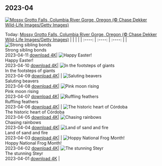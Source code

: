 ## 2023-04
[![Mossy Grotto Falls, Columbia River Gorge, Oregon (© Chase Dekker Wild-Life Images/Getty Images)](https://cn.bing.com/th?id=OHR.MossyGrottoFalls_EN-US5828454161_UHD.jpg&w=1000)](https://cn.bing.com/th?id=OHR.MossyGrottoFalls_EN-US5828454161_UHD.jpg&pid=hp&w=3840&h=2160&rs=1&c=4)

Today: [Mossy Grotto Falls, Columbia River Gorge, Oregon (© Chase Dekker Wild-Life Images/Getty Images)](https://cn.bing.com/th?id=OHR.MossyGrottoFalls_EN-US5828454161_UHD.jpg&pid=hp&w=3840&h=2160&rs=1&c=4)
  |      |      |      |
| :----: | :----: | :----: |
| ![Strong sibling bonds](https://cn.bing.com/th?id=OHR.ElephantTwins_EN-US2939253051_UHD.jpg&pid=hp&w=384&h=216&rs=1&c=4) <br/> Strong sibling bonds <br/> 2023-04-11  [download 4K](https://cn.bing.com/th?id=OHR.ElephantTwins_EN-US2939253051_UHD.jpg&pid=hp&w=3840&h=2160&rs=1&c=4)| ![Happy Easter!](https://cn.bing.com/th?id=OHR.LithuanianEggs_EN-US5086451033_UHD.jpg&pid=hp&w=384&h=216&rs=1&c=4) <br/> Happy Easter! <br/> 2023-04-10  [download 4K](https://cn.bing.com/th?id=OHR.LithuanianEggs_EN-US5086451033_UHD.jpg&pid=hp&w=3840&h=2160&rs=1&c=4)| ![In the footsteps of giants](https://cn.bing.com/th?id=OHR.NIrelandGiants_EN-US3269727738_UHD.jpg&pid=hp&w=384&h=216&rs=1&c=4) <br/> In the footsteps of giants <br/> 2023-04-09  [download 4K](https://cn.bing.com/th?id=OHR.NIrelandGiants_EN-US3269727738_UHD.jpg&pid=hp&w=3840&h=2160&rs=1&c=4)|
| ![Saluting beavers](https://cn.bing.com/th?id=OHR.KitsAspen_EN-US6734104933_UHD.jpg&pid=hp&w=384&h=216&rs=1&c=4) <br/> Saluting beavers <br/> 2023-04-08  [download 4K](https://cn.bing.com/th?id=OHR.KitsAspen_EN-US6734104933_UHD.jpg&pid=hp&w=3840&h=2160&rs=1&c=4)| ![Pink moon rising](https://cn.bing.com/th?id=OHR.ArizonaPinkMoon_EN-US5941531826_UHD.jpg&pid=hp&w=384&h=216&rs=1&c=4) <br/> Pink moon rising <br/> 2023-04-07  [download 4K](https://cn.bing.com/th?id=OHR.ArizonaPinkMoon_EN-US5941531826_UHD.jpg&pid=hp&w=3840&h=2160&rs=1&c=4)| ![Ruffling feathers](https://cn.bing.com/th?id=OHR.BlackGrouseLekking_EN-US3235220681_UHD.jpg&pid=hp&w=384&h=216&rs=1&c=4) <br/> Ruffling feathers <br/> 2023-04-06  [download 4K](https://cn.bing.com/th?id=OHR.BlackGrouseLekking_EN-US3235220681_UHD.jpg&pid=hp&w=3840&h=2160&rs=1&c=4)|
| ![The historic heart of Córdoba](https://cn.bing.com/th?id=OHR.RomanBridge_EN-US4101165681_UHD.jpg&pid=hp&w=384&h=216&rs=1&c=4) <br/> The historic heart of Córdoba <br/> 2023-04-05  [download 4K](https://cn.bing.com/th?id=OHR.RomanBridge_EN-US4101165681_UHD.jpg&pid=hp&w=3840&h=2160&rs=1&c=4)| ![Chasing rainbows](https://cn.bing.com/th?id=OHR.HonaunauNP_EN-US9995236109_UHD.jpg&pid=hp&w=384&h=216&rs=1&c=4) <br/> Chasing rainbows <br/> 2023-04-04  [download 4K](https://cn.bing.com/th?id=OHR.HonaunauNP_EN-US9995236109_UHD.jpg&pid=hp&w=3840&h=2160&rs=1&c=4)| ![Land of sand and fire](https://cn.bing.com/th?id=OHR.JavaBromo_EN-US3411031416_UHD.jpg&pid=hp&w=384&h=216&rs=1&c=4) <br/> Land of sand and fire <br/> 2023-04-03  [download 4K](https://cn.bing.com/th?id=OHR.JavaBromo_EN-US3411031416_UHD.jpg&pid=hp&w=3840&h=2160&rs=1&c=4)|
| ![Hoppy National Frog Month!](https://cn.bing.com/th?id=OHR.FrogMonth_EN-US6861485456_UHD.jpg&pid=hp&w=384&h=216&rs=1&c=4) <br/> Hoppy National Frog Month! <br/> 2023-04-02  [download 4K](https://cn.bing.com/th?id=OHR.FrogMonth_EN-US6861485456_UHD.jpg&pid=hp&w=3840&h=2160&rs=1&c=4)| ![The stunning Steyr](https://cn.bing.com/th?id=OHR.SteyrRiver_EN-US6366722389_UHD.jpg&pid=hp&w=384&h=216&rs=1&c=4) <br/> The stunning Steyr <br/> 2023-04-01  [download 4K](https://cn.bing.com/th?id=OHR.SteyrRiver_EN-US6366722389_UHD.jpg&pid=hp&w=3840&h=2160&rs=1&c=4) |